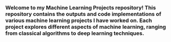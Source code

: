 ### Welcome to my Machine Learning Projects repository! This repository contains the outputs and code implementations of various machine learning projects I have worked on. Each project explores different aspects of machine learning, ranging from classical algorithms to deep learning techniques.
